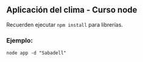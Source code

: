 ## Aplicación del clima - Curso node
Recuerden ejecutar ```npm install``` para librerías.

### Ejemplo:
```
node app -d "Sabadell"
```